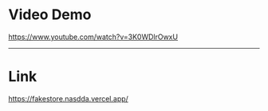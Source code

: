 # Video Demo

https://www.youtube.com/watch?v=3K0WDlrOwxU

---

# Link

https://fakestore.nasdda.vercel.app/

